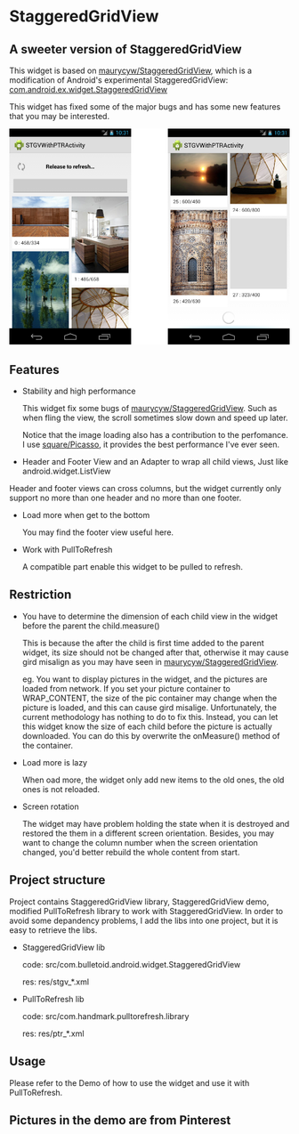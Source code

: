 StaggeredGridView
=================

## A sweeter version of StaggeredGridView

This widget is based on [maurycyw/StaggeredGridView][1], which is a modification of Android's experimental StaggeredGridView: [com.android.ex.widget.StaggeredGridView][2]

This widget has fixed some of the major bugs and has some new features that you may be interested.

![](snapshot/snap.png)

## Features

* Stability and high performance

  This widget fix some bugs of [maurycyw/StaggeredGridView][1]. Such as when fling the view, the scroll sometimes slow down and speed up later.

  Notice that the image loading also has a contribution to the perfomance. I use [square/Picasso][3], it provides the best performance I've ever seen.
* Header and Footer View and an Adapter to wrap all child views, Just like android.widget.ListView

 Header and footer views can cross columns, but the widget currently only support no more than one header and no more than one footer.
* Load more when get to the bottom

  You may find the footer view useful here.
* Work with PullToRefresh

  A compatible part enable this widget to be pulled to refresh.

## Restriction

* You have to determine the dimension of each child view in the widget before the parent the child.measure()

  This is because the after the child is first time added to the parent widget, its size should not be changed after that, otherwise it may cause gird misalign as you may have seen in [maurycyw/StaggeredGridView][1].
  
  eg. You want to display pictures in the widget, and the pictures are loaded from network. 
  If you set your picture container to WRAP_CONTENT, the size of the pic container may change when the picture is loaded, and this can cause gird misalige. 
  Unfortunately, the current methodology has nothing to do to fix this. 
  Instead, you can let this widget know the size of each child before the picture is actually downloaded. 
  You can do this by overwrite the onMeasure() method of the container.

* Load more is lazy

  When oad more, the widget only add new items to the old ones, the old ones is not reloaded.

* Screen rotation

  The widget may have problem holding the state when it is destroyed and restored the them in a different screen orientation.
  Besides, you may want to change the column number when the screen orientation changed, you'd better rebuild the whole content from start.

## Project structure

Project contains StaggeredGridView library, StaggeredGridView demo, modified PullToRefresh library to work with StaggeredGridView.
In order to avoid some depandency problems, I add the libs into one project, but it is easy to retrieve the libs.
* StaggeredGridView lib

  code: src/com.bulletoid.android.widget.StaggeredGridView
  
  res: res/stgv_*.xml
* PullToRefresh lib

  code: src/com.handmark.pulltorefresh.library
  
  res: res/ptr_*.xml

## Usage

Please refer to the Demo of how to use the widget and use it with PullToRefresh.

## Pictures in the demo are from Pinterest

[1]: https://github.com/maurycyw/StaggeredGridView
[2]: http://grepcode.com/file/repository.grepcode.com/java/ext/com.google.android/android/4.3_r2.1/com/android/ex/widget/StaggeredGridView.java?av=f
[3]: https://github.com/square/picasso
